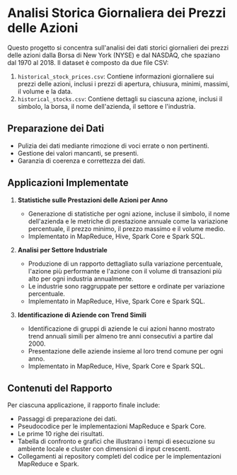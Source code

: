 # Analisi Storica Giornaliera dei Prezzi delle Azioni

Questo progetto si concentra sull'analisi dei dati storici giornalieri dei prezzi delle azioni dalla Borsa di New York (NYSE) e dal NASDAQ, che spaziano dal 1970 al 2018. Il dataset è composto da due file CSV:

1. `historical_stock_prices.csv`: Contiene informazioni giornaliere sui prezzi delle azioni, inclusi i prezzi di apertura, chiusura, minimi, massimi, il volume e la data.
2. `historical_stocks.csv`: Contiene dettagli su ciascuna azione, inclusi il simbolo, la borsa, il nome dell'azienda, il settore e l'industria.

## Preparazione dei Dati
- Pulizia dei dati mediante rimozione di voci errate o non pertinenti.
- Gestione dei valori mancanti, se presenti.
- Garanzia di coerenza e correttezza dei dati.

## Applicazioni Implementate
1. **Statistiche sulle Prestazioni delle Azioni per Anno**
   - Generazione di statistiche per ogni azione, incluse il simbolo, il nome dell'azienda e le metriche di prestazione annuale come la variazione percentuale, il prezzo minimo, il prezzo massimo e il volume medio.
   - Implementato in MapReduce, Hive, Spark Core e Spark SQL.

2. **Analisi per Settore Industriale**
   - Produzione di un rapporto dettagliato sulla variazione percentuale, l'azione più performante e l'azione con il volume di transazioni più alto per ogni industria annualmente.
   - Le industrie sono raggruppate per settore e ordinate per variazione percentuale.
   - Implementato in MapReduce, Hive, Spark Core e Spark SQL.

3. **Identificazione di Aziende con Trend Simili**
   - Identificazione di gruppi di aziende le cui azioni hanno mostrato trend annuali simili per almeno tre anni consecutivi a partire dal 2000.
   - Presentazione delle aziende insieme al loro trend comune per ogni anno.
   - Implementato in MapReduce, Hive, Spark Core e Spark SQL.

## Contenuti del Rapporto
Per ciascuna applicazione, il rapporto finale include:
- Passaggi di preparazione dei dati.
- Pseudocodice per le implementazioni MapReduce e Spark Core.
- Le prime 10 righe dei risultati.
- Tabella di confronto e grafici che illustrano i tempi di esecuzione su ambiente locale e cluster con dimensioni di input crescenti.
- Collegamenti ai repository completi del codice per le implementazioni MapReduce e Spark.
